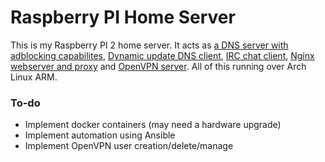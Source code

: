 # Raspberry PI Home Server
This is my Raspberry PI 2 home server. It acts as [a DNS server with adblocking capabilites](https://github.com/reynico/my-raspberry/tree/master/bind), [Dynamic update DNS client](https://github.com/reynico/my-raspberry/tree/master/ddclient), [IRC chat client](https://github.com/reynico/my-raspberry/tree/master/irssi), [Nginx webserver and proxy](https://github.com/reynico/my-raspberry/tree/master/nginx) and [OpenVPN server](https://github.com/reynico/my-raspberry/tree/master/openvpn). All of this running over Arch Linux ARM.
### To-do
* Implement docker containers (may need a hardware upgrade)
* Implement automation using Ansible
* Implement OpenVPN user creation/delete/manage 
